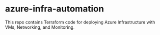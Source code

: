 # azure-infra-automation
This repo contains Terraform code for deploying Azure Infrastructure with VMs, Networking, and Monitoring.
